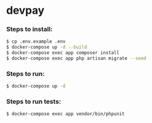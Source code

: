 # devpay

### Steps to install:

```sh
$ cp .env.example .env
$ docker-compose up -d --build
$ docker-compose exec app composer install
$ docker-compose exec app php artisan migrate --seed
```

### Steps to run:
```sh
$ docker-compose up -d
```

### Steps to run tests:

```sh
$ docker-compose exec app vendor/bin/phpunit
```
